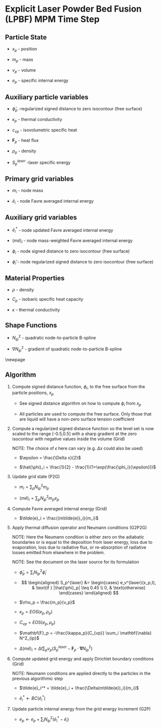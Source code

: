 # Explicit Laser Powder Bed Fusion (LPBF) MPM Time Step #

## Particle State ##

* $x_p$ - position

* $m_p$ - mass

* $v_p$ - volume

* $e_p$ - specific internal energy

## Auxiliary particle variables ##

* $\hat{\phi}_p$ -regularized signed distance to zero isocontour (free
  surface)

* $\kappa_p$ - thermal conductivity

* $c_{vp}$ - isovolumetric specific heat

* $\mathbf{F}_p$ - heat flux

* $\rho_p$ - density

* $S_p^{laser}$ -laser specific energy

## Primary grid variables ##

* $m_i$ - node mass

* $\tilde{e}_i$ - node Favre averaged internal energy

## Auxiliary grid variables ##

* $\tilde{e}_i^*$ - node updated Favre averaged internal energy

* $(m\tilde{e})_i$ - node mass-weighted Favre averaged internal energy

* $\phi_i$ - node signed distance to zero isocontour (free surface)

* $\hat{\phi}_i$ - node regularized signed distance to zero isocontour (free
  surface)

## Material Properties ##

* $\rho$ - density

* $C_p$ - isobaric specific heat capacity

* $\kappa$ - thermal conductivity

## Shape Functions ##

* $N_{ip}^2$ - quadratic node-to-particle B-spline

* $\nabla N_{ip}^2$ - gradient of quadratic node-to-particle B-spline

\newpage

## Algorithm ##

1. Compute signed distance function, $\phi_i$, to the free surface from the
   particle positions, $x_p$

    * See signed distance algorithm on how to compute $\phi_i$ from $x_p$

    * All particles are used to compute the free surface. Only those that are
      liquid will have a non-zero surface tension coefficient

1. Compute a regularized signed distance function so the level set is now
   scaled to the range [-0.5,0.5] with a sharp gradient at the zero isocontour
   with negative values inside the volume (Grid)

   NOTE: The choice of $\epsilon$ here can vary (e.g. $\Delta x$ could also be
   used)

    * $\epsilon = \frac{\Delta x}{2}$

    * $\hat{\phi}_i = \frac{1}{2} - \frac{1}{1+\exp(\frac{\phi_i}{\epsilon})}$

1. Update grid state (P2G)

    * $m_i = \sum_p N^2_{ip} m_p$

    * $(m\tilde{e})_i = \sum_p N^2_{ip} m_p e_p$

1. Compute Favre averaged internal energy (Grid)

    * $\tilde{e}_i = \frac{(m\tilde{e})_i}{m_i}$

1. Apply thermal diffusion operator and Neumann conditions (G2P2G)

    NOTE: Here the Neumann condition is either zero on the adiabatic
    boundaries or is equal to the deposition from laser energy, loss due to
    evaporation, loss due to radiative flux, or re-absorption of radiative
    losses emitted from elsewhere in the problem.

    NOTE: See the document on the laser source for its formulation

    * $\hat{\phi}_p = \sum_i N^2_{ip} \hat{\phi}_i$

    * $$
      \begin{aligned}
        S_p^{laser} &=
            \begin{cases}
                e_v^{laser}(x_p,t), & \text{if } |\hat{\phi}_p| \leq 0.45 \\
                0, & \text{otherwise}
            \end{cases}
        \end{aligned}
      $$

    * $\rho_p = \frac{m_p}{v_p}$

    * $\kappa_p = EOS( e_p, \rho_p )$

    * $C_{vp} = EOS( e_p, \rho_p )$

    * $\mathbf{F}_p = -\frac{\kappa_p}{C_{vp}} \sum_i \mathbf{\nabla}
      N^2_{ip}$

    * $\Delta(m\tilde{e})_i = \Delta t \sum_p v_p (S_p^{laser} - \mathbf{F}_p \cdot
      \mathbf{\nabla} N^2_{ip})$

1. Compute updated grid energy and apply Dirichlet boundary conditions (Grid)

    NOTE: Neumann conditions are applied directly to the particles in the
    previous algorithmic step

    * $\tilde{e}_i^* = \tilde{e}_i + \frac{\Delta(m\tilde{e})_i}{m_i}$

    * $\tilde{e}_i^* \leftarrow BC(\tilde{e}_i^*)$

1. Update particle internal energy from the grid energy increment (G2P)

    * $e_p \leftarrow e_p + \sum_i N^2_{ip} (\tilde{e}_i^* - \tilde{e}_i)$
